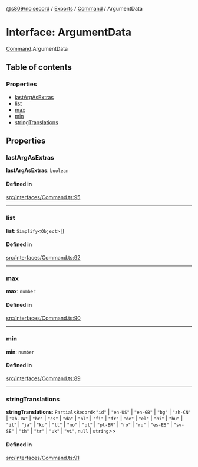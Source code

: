 [@s809/noisecord](../README.md) / [Exports](../modules.md) / [Command](../modules/Command.md) / ArgumentData

# Interface: ArgumentData

[Command](../modules/Command.md).ArgumentData

## Table of contents

### Properties

- [lastArgAsExtras](Command.ArgumentData.md#lastargasextras)
- [list](Command.ArgumentData.md#list)
- [max](Command.ArgumentData.md#max)
- [min](Command.ArgumentData.md#min)
- [stringTranslations](Command.ArgumentData.md#stringtranslations)

## Properties

### lastArgAsExtras

 **lastArgAsExtras**: `boolean`

#### Defined in

[src/interfaces/Command.ts:95](https://github.com/s809/noisecord/blob/a1ec49a/src/interfaces/Command.ts#L95)

___

### list

 **list**: `Simplify`<`Object`\>[]

#### Defined in

[src/interfaces/Command.ts:92](https://github.com/s809/noisecord/blob/a1ec49a/src/interfaces/Command.ts#L92)

___

### max

 **max**: `number`

#### Defined in

[src/interfaces/Command.ts:90](https://github.com/s809/noisecord/blob/a1ec49a/src/interfaces/Command.ts#L90)

___

### min

 **min**: `number`

#### Defined in

[src/interfaces/Command.ts:89](https://github.com/s809/noisecord/blob/a1ec49a/src/interfaces/Command.ts#L89)

___

### stringTranslations

 **stringTranslations**: `Partial`<`Record`<``"id"`` \| ``"en-US"`` \| ``"en-GB"`` \| ``"bg"`` \| ``"zh-CN"`` \| ``"zh-TW"`` \| ``"hr"`` \| ``"cs"`` \| ``"da"`` \| ``"nl"`` \| ``"fi"`` \| ``"fr"`` \| ``"de"`` \| ``"el"`` \| ``"hi"`` \| ``"hu"`` \| ``"it"`` \| ``"ja"`` \| ``"ko"`` \| ``"lt"`` \| ``"no"`` \| ``"pl"`` \| ``"pt-BR"`` \| ``"ro"`` \| ``"ru"`` \| ``"es-ES"`` \| ``"sv-SE"`` \| ``"th"`` \| ``"tr"`` \| ``"uk"`` \| ``"vi"``, ``null`` \| `string`\>\>

#### Defined in

[src/interfaces/Command.ts:91](https://github.com/s809/noisecord/blob/a1ec49a/src/interfaces/Command.ts#L91)
